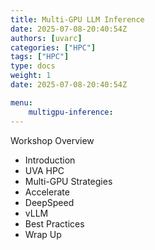 ```yaml
---
title: Multi-GPU LLM Inference
date: 2025-07-08-20:40:54Z
authors: [uvarc]
categories: ["HPC"]
tags: ["HPC"]
type: docs 
weight: 1 
date: 2025-07-08-20:40:54Z

menu: 
    multigpu-inference:
---
```


Workshop Overview

* Introduction
* UVA HPC
* Multi-GPU Strategies
* Accelerate
* DeepSpeed
* vLLM
* Best Practices
* Wrap Up


